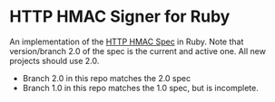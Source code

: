 # HTTP HMAC Signer for Ruby

An implementation of the [HTTP HMAC Spec](https://github.com/acquia/http-hmac-spec)
in Ruby.  Note that version/branch 2.0 of the spec is the current and active one.
All new projects should use 2.0.

- Branch 2.0 in this repo matches the 2.0 spec
- Branch 1.0 in this repo matches the 1.0 spec, but is incomplete.

